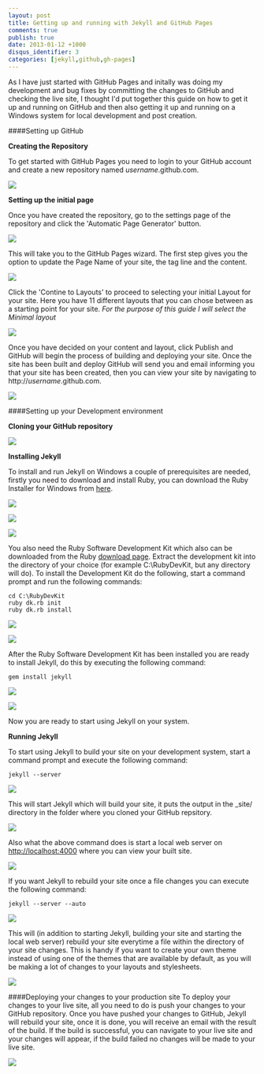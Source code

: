 ```yaml
---
layout: post
title: Getting up and running with Jekyll and GitHub Pages
comments: true
publish: true
date: 2013-01-12 +1000
disqus_identifier: 3
categories: [jekyll,github,gh-pages]
---
```


As I have just started with GitHub Pages and initally was doing my development and bug fixes by committing the changes to GitHub and checking the live site, I thought I'd put together this guide on how to get it up and running on GitHub and then also getting it up and running on a Windows system for local development and post creation.

####Setting up GitHub

**Creating the Repository**

To get started with GitHub Pages you need to login to your GitHub account and create a new repository named *username*.github.com.

![](/images/2013-01-12-Getting-up-and-running-with-Jekyll-and-GitHub-Pages/create_repository.png)

**Setting up the initial page**

Once you have created the repository, go to the settings page of the repository and click the 'Automatic Page Generator' button. 

![](/images/2013-01-12-Getting-up-and-running-with-Jekyll-and-GitHub-Pages/setting_up__page_auto_generation.png)

This will take you to the GitHub Pages wizard. The first step gives you the option to update the Page Name of your site, the tag line and the content.<!--break-->

[![](/images/2013-01-12-Getting-up-and-running-with-Jekyll-and-GitHub-Pages/page_content_small.png)](/images/2013-01-12-Getting-up-and-running-with-Jekyll-and-GitHub-Pages/page_content.png)

Click the 'Contine to Layouts' to proceed to selecting your initial Layout for your site. Here you have 11 different layouts that you can chose between as a starting point for your site. *For the purpose of this guide I will select the Minimal layout*

[![](/images/2013-01-12-Getting-up-and-running-with-Jekyll-and-GitHub-Pages/select_layout_small.png)](/images/2013-01-12-Getting-up-and-running-with-Jekyll-and-GitHub-Pages/select_layout.png)

Once you have decided on your content and layout, click Publish and GitHub will begin the process of building and deploying your site. Once the site has been built and deploy GitHub will send you and email informing you that your site has been created, then you can view your site by navigating to http://*username*.github.com.

[![](/images/2013-01-12-Getting-up-and-running-with-Jekyll-and-GitHub-Pages/site_running_github_small.png)](/images/2013-01-12-Getting-up-and-running-with-Jekyll-and-GitHub-Pages/site_running_github.png)

####Setting up your Development environment

**Cloning your GitHub repository**

![](/images/2013-01-12-Getting-up-and-running-with-Jekyll-and-GitHub-Pages/default_folder_structure.png)

**Installing Jekyll**

To install and run Jekyll on Windows a couple of prerequisites are needed, firstly you need to download and install Ruby, you can download the Ruby Installer for Windows from [here](http://rubyinstaller.org/downloads/). 

![](/images/2013-01-12-Getting-up-and-running-with-Jekyll-and-GitHub-Pages/install_ruby.png)

![](/images/2013-01-12-Getting-up-and-running-with-Jekyll-and-GitHub-Pages/install_ruby_progress.png)

![](/images/2013-01-12-Getting-up-and-running-with-Jekyll-and-GitHub-Pages/install_ruby_completed.png)

You also need the Ruby Software Development Kit which also can be downloaded from the Ruby [download page](http://rubyinstaller.org/downloads/). Extract the development kit into the directory of your choice (for example C:\RubyDevKit, but any directory will do). To install the Development Kit do the following, start a command prompt and run the following commands:

	cd C:\RubyDevKit 
	ruby dk.rb init 
	ruby dk.rb install

![](/images/2013-01-12-Getting-up-and-running-with-Jekyll-and-GitHub-Pages/extract_ruby_devkit.png)

![](/images/2013-01-12-Getting-up-and-running-with-Jekyll-and-GitHub-Pages/install_ruby_devkit.png)

After the Ruby Software Development Kit has been installed you are ready to install Jekyll, do this by executing the following command:

	gem install jekyll

![](/images/2013-01-12-Getting-up-and-running-with-Jekyll-and-GitHub-Pages/install_jekyll.png)

![](/images/2013-01-12-Getting-up-and-running-with-Jekyll-and-GitHub-Pages/install_jekyll_completed.png)

Now you are ready to start using Jekyll on your system.

**Running Jekyll**

To start using Jekyll to build your site on your development system, start a command prompt and execute the following command:

	jekyll --server

![](/images/2013-01-12-Getting-up-and-running-with-Jekyll-and-GitHub-Pages/start_jekyll.png)

This will start Jekyll which will build your site, it puts the output in the _site/ directory in the folder where you cloned your GitHub repsitory. 

![](/images/2013-01-12-Getting-up-and-running-with-Jekyll-and-GitHub-Pages/folder_structure_post_build.png)

Also what the above command does is start a local web server on [http://localhost:4000](http://localhost:4000) where you can view your built site.

[![](/images/2013-01-12-Getting-up-and-running-with-Jekyll-and-GitHub-Pages/site_running_locally_small.png)](/images/2013-01-12-Getting-up-and-running-with-Jekyll-and-GitHub-Pages/site_running_locally.png)

If you want Jekyll to rebuild your site once a file changes you can execute the following command: 

	jekyll --server --auto

![](/images/2013-01-12-Getting-up-and-running-with-Jekyll-and-GitHub-Pages/start_jekyll_auto_build.png)

This will (in addition to starting Jekyll, building your site and starting the local web server) rebuild your site everytime a file within the directory of your site changes. This is handy if you want to create your own theme instead of using one of the themes that are available by default, as you will be making a lot of changes to your layouts and stylesheets.

![](/images/2013-01-12-Getting-up-and-running-with-Jekyll-and-GitHub-Pages/jekyll_regenerate_changed_files.png)

####Deploying your changes to your production site
To deploy your changes to your live site, all you need to do is push your changes to your GitHub repository. Once you have pushed your changes to GitHub, Jekyll will rebuild your site, once it is done, you will receive an email with the result of the build. If the build is successful, you can navigate to your live site and your changes will appear, if the build failed no changes will be made to your live site.

[![](/images/2013-01-12-Getting-up-and-running-with-Jekyll-and-GitHub-Pages/site_running_github_small.png)](/images/2013-01-12-Getting-up-and-running-with-Jekyll-and-GitHub-Pages/site_running_github.png)